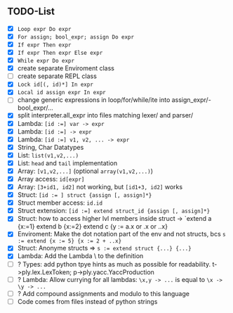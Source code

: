 ## TODO-List

 - [x] `Loop expr Do expr`
 - [x] `For assign; bool_expr; assign Do expr`
 - [x] `If expr Then expr`
 - [x] `If expr Then expr Else expr`
 - [x] `While expr Do expr`
 - [x] create separate Enviroment class
 - [ ] create separate REPL class
 - [x] `Lock id[(, id)*] In expr`
 - [x] `Local id assign expr In expr`
 - [ ] change generic expressions in loop/for/while/ite into assign_expr/- bool_expr/...
 - [x] split interpreter.all_expr into files matching lexer/ and parser/
 - [x] Lambda: `[id :=] var -> expr`
 - [x] Lambda: `[id :=] -> expr`
 - [x] Lambda: `[id :=] v1, v2, ... -> expr`
 - [x] String, Char Datatypes
 - [x] List: `list(v1,v2,...)`
 - [x] List: `head` and `tail` implementation
 - [x] Array: `[v1,v2,...]` (optional `array(v1,v2,...)`)
 - [x] Array access: `id[expr]`
 - [x] Array: `[3+id1, id2]` not working, but `[id1+3, id2]` works
 - [x] Struct: `[id := ] struct {assign [, assign]*} `
 - [x] Struct member access: `id.id`
 - [x] Struct extension: `[id :=] extend struct_id {assign [, assign]*}`
 - [x] Struct: how to access higher lvl members inside struct -> `extend a {x:=1} extend b {x:=2} extend c {y := a.x or .x or ..x}
 - [x] Enviroment: Make the dot notation part of the env and not structs, bcs `s := extend {x := 5} {x := 2 + ..x}`
 - [x] Struct: Anonyme structs => `s := extend struct {...} {...}`
 - [x] Lambda: Add the Lambda \ to the definition
 - [ ] ? Types: add python tpye hints as much as possible for readability. t->ply.lex.LexToken; p->ply.yacc.YaccProduction
 - [ ] ? Lambda: Allow currying for all lambdas: `\x,y -> ...` is equal to `\x -> \y -> ...`
 - [ ] ? Add compound assignments and modulo to this language
 - [ ] Code comes from files instead of python strings

